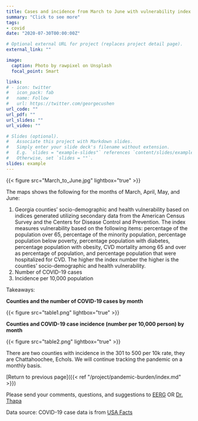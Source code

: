 ```yaml
---
title: Cases and incidence from March to June with vulnerability index
summary: "Click to see more"
tags:
- covid
date: "2020-07-30T00:00:00Z"

# Optional external URL for project (replaces project detail page).
external_link: ""

image:
  caption: Photo by rawpixel on Unsplash
  focal_point: Smart

links:
# - icon: twitter
#   icon_pack: fab
#   name: Follow
#   url: https://twitter.com/georgecushen
url_code: ""
url_pdf: ""
url_slides: ""
url_video: ""

# Slides (optional).
#   Associate this project with Markdown slides.
#   Simply enter your slide deck's filename without extension.
#   E.g. `slides = "example-slides"` references `content/slides/example-slides.md`.
#   Otherwise, set `slides = ""`.
slides: example
---
```


{{< figure src="March_to_June.jpg" lightbox="true" >}}

The maps shows the following for the months of March, April, May, and June:  

1.	Georgia counties’ socio-demographic and health vulnerability based on indices generated utilizing secondary data from the American Census Survey and the Centers for Disease Control and Prevention. The index measures vulnerability based on the following items: percentage of the population over 65, percentage of the minority population, percentage population below poverty, percentage population with diabetes, percentage population with obesity, CVD mortality among 65 and over as percentage of population, and percentage population that were hospitalized for CVD. The higher the index number the higher is the counties’ socio-demographic and health vulnerability.
2.	Number of COVID-19 cases 
3.	Incidence per 10,000 population

Takeaways:

**Counties and the number of COVID-19 cases by month**

{{< figure src="table1.png" lightbox="true" >}}

**Counties and COVID-19 case incidence (number per 10,000 person) by month**

{{< figure src="table2.png" lightbox="true" >}}

There are two counties with incidence in the 301 to 500 per 10k rate, they are Chattahoochee, Echols.
We will continue tracking the pandemic on a monthly basis.

[Return to previous page]({{< ref "/project/pandemic-burden/index.md" >}})

Please send your comments, questions, and suggestions to [EERG](mailto:eerg@uga.edu) OR [Dr. Thapa](mailto:jrthapa@uga.edu)

Data source: 
COVID-19 case data is from <a href="http://usafacts.org" target="_blank">USA Facts</a>



